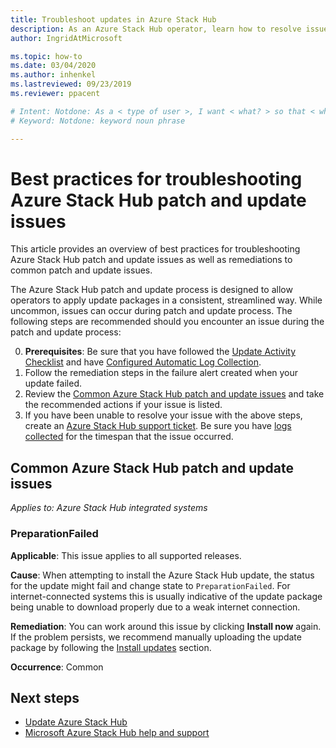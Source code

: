 ```yaml
---
title: Troubleshoot updates in Azure Stack Hub 
description: As an Azure Stack Hub operator, learn how to resolve issues with update so that Azure Stack Hub can return to production as quickly as possible. 
author: IngridAtMicrosoft

ms.topic: how-to
ms.date: 03/04/2020
ms.author: inhenkel
ms.lastreviewed: 09/23/2019
ms.reviewer: ppacent

# Intent: Notdone: As a < type of user >, I want < what? > so that < why? >
# Keyword: Notdone: keyword noun phrase

---
```


# Best practices for troubleshooting Azure Stack Hub patch and update issues

This article provides an overview of best practices for troubleshooting Azure Stack Hub patch and update issues as well as remediations to common patch and update issues.


The Azure Stack Hub patch and update process is designed to allow operators to apply update packages in a consistent, streamlined way. While uncommon, issues can occur during patch and update process. The following steps are recommended should you encounter an issue during the patch and update process:

0. **Prerequisites**: Be sure that you have followed the [Update Activity Checklist](release-notes-checklist.md) and have [Configured Automatic Log Collection](azure-stack-configure-automatic-diagnostic-log-collection-tzl.md).
1. Follow the remediation steps in the failure alert created when your update failed.
2. Review the [Common Azure Stack Hub patch and update issues](#common-azure-stack-hub-patch-and-update-issues) and take the recommended actions if your issue is listed.
3. If you have been unable to resolve your issue with the above steps, create an [Azure Stack Hub support ticket](azure-stack-help-and-support-overview-tzl.md). Be sure you have [logs collected](https://docs.microsoft.com/azure-stack/operator/azure-stack-configure-on-demand-diagnostic-log-collection) for the timespan that the issue occurred.

## Common Azure Stack Hub patch and update issues

*Applies to: Azure Stack Hub integrated systems*

### PreparationFailed

**Applicable**: This issue applies to all supported releases.

**Cause**: When attempting to install the Azure Stack Hub update, the status for the update might fail and change state to `PreparationFailed`. For internet-connected systems this is usually indicative of the update package being unable to download properly due to a weak internet connection. 

**Remediation**: You can work around this issue by clicking **Install now** again. If the problem persists, we recommend manually uploading the update package by following the [Install updates](azure-stack-apply-updates.md?#install-updates-and-monitor-progress) section.

**Occurrence**: Common

## Next steps

- [Update Azure Stack Hub](azure-stack-updates.md)  
- [Microsoft Azure Stack Hub help and support](azure-stack-help-and-support-overview-tzl.md)
